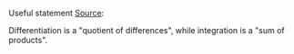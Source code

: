 Useful statement [Source](https://control.com/textbook/calculus/how-derivatives-and-integrals-relate-to-one-another/):

Differentiation is a "quotient of differences", while integration is a "sum of products".
